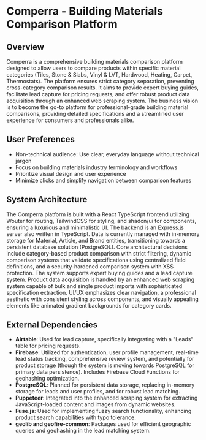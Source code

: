 # Comperra - Building Materials Comparison Platform

## Overview
Comperra is a comprehensive building materials comparison platform designed to allow users to compare products within specific material categories (Tiles, Stone & Slabs, Vinyl & LVT, Hardwood, Heating, Carpet, Thermostats). The platform ensures strict category separation, preventing cross-category comparison results. It aims to provide expert buying guides, facilitate lead capture for pricing requests, and offer robust product data acquisition through an enhanced web scraping system. The business vision is to become the go-to platform for professional-grade building material comparisons, providing detailed specifications and a streamlined user experience for consumers and professionals alike.

## User Preferences
- Non-technical audience: Use clear, everyday language without technical jargon
- Focus on building materials industry terminology and workflows
- Prioritize visual design and user experience
- Minimize clicks and simplify navigation between comparison features

## System Architecture
The Comperra platform is built with a React TypeScript frontend utilizing Wouter for routing, TailwindCSS for styling, and shadcn/ui for components, ensuring a luxurious and minimalistic UI. The backend is an Express.js server also written in TypeScript. Data is currently managed with in-memory storage for Material, Article, and Brand entities, transitioning towards a persistent database solution (PostgreSQL). Core architectural decisions include category-based product comparison with strict filtering, dynamic comparison systems that validate specifications using centralized field definitions, and a security-hardened comparison system with XSS protection. The system supports expert buying guides and a lead capture system. Product data acquisition is handled by an enhanced web scraping system capable of bulk and single product imports with sophisticated specification extraction. UI/UX emphasizes clear navigation, a professional aesthetic with consistent styling across components, and visually appealing elements like animated gradient backgrounds for category cards.

## External Dependencies
- **Airtable**: Used for lead capture, specifically integrating with a "Leads" table for pricing requests.
- **Firebase**: Utilized for authentication, user profile management, real-time lead status tracking, comprehensive review system, and potentially for product storage (though the system is moving towards PostgreSQL for primary data persistence). Includes Firebase Cloud Functions for geohashing optimization.
- **PostgreSQL**: Planned for persistent data storage, replacing in-memory storage for leads and user profiles, and for robust lead matching.
- **Puppeteer**: Integrated into the enhanced scraping system for extracting JavaScript-loaded content and images from dynamic websites.
- **Fuse.js**: Used for implementing fuzzy search functionality, enhancing product search capabilities with typo tolerance.
- **geolib and geofire-common**: Packages used for efficient geographic queries and geohashing in the lead matching system.
